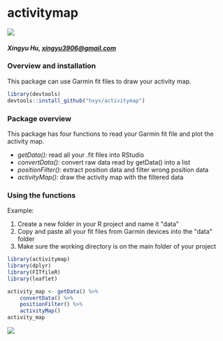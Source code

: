 # activitymap

[![](https://img.shields.io/badge/dev%20version-0.0.1-blue.svg)](https://github.com/hxyv/activitymap)

#### *Xingyu Hu, <xingyu3906@gmail.com>*

### Overview and installation
This package can use Garmin fit files to draw your activity map.

```r
library(devtools)
devtools::install_github("hxyv/activitymap")
```

### Package overview
This package has four functions to read your Garmin fit file and plot the activity map.
- *getData():* read all your .fit files into RStudio
- *convertData():* convert raw data read by getData() into a list
- *positionFilter():* extract position data and filter wrong position data
- *activityMap():* draw the activity map with the filtered data

### Using the functions
Example:
1. Create a new folder in your R project and name it "data"
2. Copy and paste all your fit files from Garmin devices into the "data" folder
3. Make sure the working directory is on the main folder of your project

```r
library(activitymap)
library(dplyr)
library(FITfileR)
library(leaflet)

activity_map <- getData() %>%
    convertData() %>%
    positionFilter() %>%
    activityMap()
activity_map
```

![](README.png)<!-- -->
